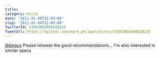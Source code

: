 ```yaml
---
title: 
category: micro
date: "2011-01-08T22:09:08"
slug: "2011-01-08T22:09:08"
TwitterId: 23863802600628225
TweetUrl: https://twitter.com/mark_philpot/status/23863802600628225
---
```


[@tieguy](https://twitter.com/tieguy) Please retweet the good recommendations...
I'm also interested in similar specs
